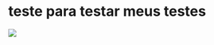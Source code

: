 # teste para testar meus testes
<a href="https://codeclimate.com/github/joseUSP/teste/maintainability"><img src="https://api.codeclimate.com/v1/badges/3156cb2b7731e332dbb4/maintainability" /></a>
